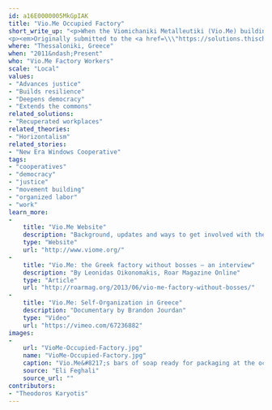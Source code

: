 ```yaml
---
id: a16E0000005MkGpIAK
title: "Vio.Me Occupied Factory"
short_write_up: "<p>When the Viomichaniki Metalleutiki (Vio.Me) building materials factory in Thessaloniki, Greece, was abandoned by its owners in May 2011, the workers decided to occupy it and resume production under workers&#8217; self-management, shifting the production towards ecologically non-harmful detergents. Now embroiled in a complex legal, political and economic struggle, the Vio.Me factory has turned into a symbol of creative popular resistance to destructive neoliberal policies and has spawned a wide and dedicated solidarity movement at a national and international level.</p>
<p><em>Originally submitted to the <a href=\\\"https://solutions.thischangeseverything.org/#idealab/submitted/vio.me-occupied-factory\\\">Beautiful Solutions lab</a></em></p>"
where: "Thessaloniki, Greece"
when: "2011&ndash;Present"
who: "Vio.Me Factory Workers"
scale: "Local"
values:
- "Advances justice"
- "Builds resilience"
- "Deepens democracy"
- "Extends the commons"
related_solutions:
- "Recuperated workplaces"
related_theories:
- "Horizontalism"
related_stories:
- "New Era Windows Cooperative"
tags:
- "cooperatives"
- "democracy"
- "justice"
- "movement building"
- "organized labor"
- "work"
learn_more:
-
    title: "Vio.Me Website"
    description: "Background, updates and ways to get involved with the Vio.Me. workers struggle for self-management"
    type: "Website"
    url: "http://www.viome.org/"
-
    title: "Vio.Me: the Greek factory without bosses — an interview"
    description: "By Leonidas Oikonomakis, Roar Magazine Online"
    type: "Article"
    url: "http://roarmag.org/2013/06/vio-me-factory-without-bosses/"
-
    title: "Vio.Me: Self-Organization in Greece"
    description: "Documentary by Brandon Jourdan"
    type: "Video"
    url: "https://vimeo.com/67236882"
images:
-
    url: "VioMe-Occupied-Factory.jpg"
    name: "VioMe-Occupied-Factory.jpg"
    caption: "Vio.Me&#8217;s bars of soap ready for packaging at the occupied factory in Thessaloniki, Greece"
    source: "Eli Feghali"
    source_url: ""
contributors:
- "Theodoros Karyotis"
---
```

